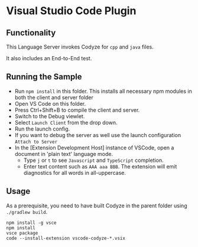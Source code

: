 # Visual Studio Code Plugin

## Functionality

This Language Server invokes Codyze for `cpp` and `java` files.

It also includes an End-to-End test.

## Running the Sample

- Run `npm install` in this folder. This installs all necessary npm modules in both the client and server folder
- Open VS Code on this folder.
- Press Ctrl+Shift+B to compile the client and server.
- Switch to the Debug viewlet.
- Select `Launch Client` from the drop down.
- Run the launch config.
- If you want to debug the server as well use the launch configuration `Attach to Server`
- In the [Extension Development Host] instance of VSCode, open a document in 'plain text' language mode.
  - Type `j` or `t` to see `Javascript` and `TypeScript` completion.
  - Enter text content such as `AAA aaa BBB`. The extension will emit diagnostics for all words in all-uppercase.

## Usage

As a prerequisite, you need to have built Codyze in the parent folder using `./gradlew build`.

```
npm install -g vsce
npm install
vsce package
code --install-extension vscode-codyze-*.vsix
```
